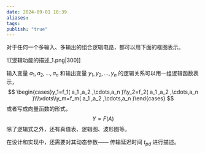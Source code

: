 ```yaml
---
date: 2024-09-01 18:39
aliases: 
tags: 
publish: "true"
---
```

对于任何一个多输入、多输出的组合逻辑电路，都可以用下面的框图表示。

![[逻辑功能的描述_1.png|300]]

输入变量 $a_{1}, a_{2}, \dots, a_{n}$ 和输出变量 $y_{1}, y_{2},\dots ,y_{n}$ 的逻辑关系可以用一组逻辑函数表示，
$$
\begin{cases}y_1=f_1( a_1 ,a_2 ,\cdots,a_n )\\y_2=f_2( a_1 ,a_2 ,\cdots,a_n )\\\vdots\\y_m=f_m( a_1 ,a_2 ,\cdots,a_n )\end{cases}
$$
或者写成向量函数的形式，
$$
Y = F(A)
$$
除了逻辑式之外，还有真值表、逻辑图、波形图等。

在设计和实现中，还需要对其动态参数—— 传输延迟时间 $t_{pd}$ 进行描述。